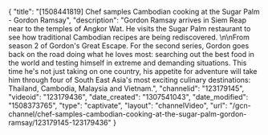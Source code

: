 {
    "title": "[1508441819] Chef samples Cambodian cooking at the Sugar Palm - Gordon Ramsay",
    "description": "Gordon Ramsay arrives in Siem Reap near to the temples of Angkor Wat. He visits the Sugar Palm restaurant to see how traditional Cambodian recipes are being rediscovered. \n\nFrom season 2 of Gordon's Great Escape. For the second series, Gordon goes back on the road doing what he loves most: searching out the best food in the world and testing himself in extreme and demanding situations. This time he's not just taking on one country, his appetite for adventure will take him through four of South East Asia's most exciting culinary destinations: Thailand, Cambodia, Malaysia and Vietnam.",
    "channelid": "123179145",
    "videoid": "123179436",
    "date_created": "1307541043",
    "date_modified": "1508373765",
    "type": "captivate",
    "layout": "channelVideo",
    "url": "\/gcn-channel\/chef-samples-cambodian-cooking-at-the-sugar-palm-gordon-ramsay\/123179145-123179436"
}